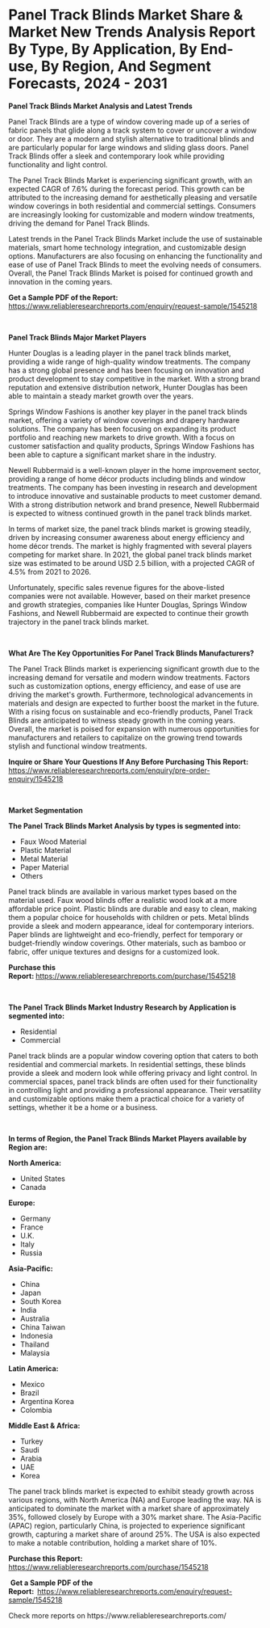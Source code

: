 <p><h1>Panel Track Blinds Market Share & Market New Trends Analysis Report By Type, By Application, By End-use, By Region, And Segment Forecasts, 2024 - 2031</h1></p><p><strong>Panel Track Blinds Market Analysis and Latest Trends</strong></p>
<p><p>Panel Track Blinds are a type of window covering made up of a series of fabric panels that glide along a track system to cover or uncover a window or door. They are a modern and stylish alternative to traditional blinds and are particularly popular for large windows and sliding glass doors. Panel Track Blinds offer a sleek and contemporary look while providing functionality and light control.</p><p>The Panel Track Blinds Market is experiencing significant growth, with an expected CAGR of 7.6% during the forecast period. This growth can be attributed to the increasing demand for aesthetically pleasing and versatile window coverings in both residential and commercial settings. Consumers are increasingly looking for customizable and modern window treatments, driving the demand for Panel Track Blinds.</p><p>Latest trends in the Panel Track Blinds Market include the use of sustainable materials, smart home technology integration, and customizable design options. Manufacturers are also focusing on enhancing the functionality and ease of use of Panel Track Blinds to meet the evolving needs of consumers. Overall, the Panel Track Blinds Market is poised for continued growth and innovation in the coming years.</p></p>
<p><strong>Get a Sample PDF of the Report:&nbsp;</strong> <a href="https://www.reliableresearchreports.com/enquiry/request-sample/1545218">https://www.reliableresearchreports.com/enquiry/request-sample/1545218</a></p>
<p>&nbsp;</p>
<p><strong>Panel Track Blinds Major Market Players</strong></p>
<p><p>Hunter Douglas is a leading player in the panel track blinds market, providing a wide range of high-quality window treatments. The company has a strong global presence and has been focusing on innovation and product development to stay competitive in the market. With a strong brand reputation and extensive distribution network, Hunter Douglas has been able to maintain a steady market growth over the years.</p><p>Springs Window Fashions is another key player in the panel track blinds market, offering a variety of window coverings and drapery hardware solutions. The company has been focusing on expanding its product portfolio and reaching new markets to drive growth. With a focus on customer satisfaction and quality products, Springs Window Fashions has been able to capture a significant market share in the industry.</p><p>Newell Rubbermaid is a well-known player in the home improvement sector, providing a range of home décor products including blinds and window treatments. The company has been investing in research and development to introduce innovative and sustainable products to meet customer demand. With a strong distribution network and brand presence, Newell Rubbermaid is expected to witness continued growth in the panel track blinds market.</p><p>In terms of market size, the panel track blinds market is growing steadily, driven by increasing consumer awareness about energy efficiency and home décor trends. The market is highly fragmented with several players competing for market share. In 2021, the global panel track blinds market size was estimated to be around USD 2.5 billion, with a projected CAGR of 4.5% from 2021 to 2026.</p><p>Unfortunately, specific sales revenue figures for the above-listed companies were not available. However, based on their market presence and growth strategies, companies like Hunter Douglas, Springs Window Fashions, and Newell Rubbermaid are expected to continue their growth trajectory in the panel track blinds market.</p></p>
<p>&nbsp;</p>
<p><strong>What Are The Key Opportunities For Panel Track Blinds Manufacturers?</strong></p>
<p><p>The Panel Track Blinds market is experiencing significant growth due to the increasing demand for versatile and modern window treatments. Factors such as customization options, energy efficiency, and ease of use are driving the market's growth. Furthermore, technological advancements in materials and design are expected to further boost the market in the future. With a rising focus on sustainable and eco-friendly products, Panel Track Blinds are anticipated to witness steady growth in the coming years. Overall, the market is poised for expansion with numerous opportunities for manufacturers and retailers to capitalize on the growing trend towards stylish and functional window treatments.</p></p>
<p><strong>Inquire or Share Your Questions If Any Before Purchasing This Report:</strong> <a href="https://www.reliableresearchreports.com/enquiry/pre-order-enquiry/1545218">https://www.reliableresearchreports.com/enquiry/pre-order-enquiry/1545218</a></p>
<p>&nbsp;</p>
<p><strong>Market Segmentation</strong></p>
<p><strong>The Panel Track Blinds Market Analysis by types is segmented into:</strong></p>
<p><ul><li>Faux Wood Material</li><li>Plastic Material</li><li>Metal Material</li><li>Paper Material</li><li>Others</li></ul></p>
<p><p>Panel track blinds are available in various market types based on the material used. Faux wood blinds offer a realistic wood look at a more affordable price point. Plastic blinds are durable and easy to clean, making them a popular choice for households with children or pets. Metal blinds provide a sleek and modern appearance, ideal for contemporary interiors. Paper blinds are lightweight and eco-friendly, perfect for temporary or budget-friendly window coverings. Other materials, such as bamboo or fabric, offer unique textures and designs for a customized look.</p></p>
<p><strong>Purchase this Report:&nbsp;</strong><a href="https://www.reliableresearchreports.com/purchase/1545218">https://www.reliableresearchreports.com/purchase/1545218</a></p>
<p>&nbsp;</p>
<p><strong>The Panel Track Blinds Market Industry Research by Application is segmented into:</strong></p>
<p><ul><li>Residential</li><li>Commercial</li></ul></p>
<p><p>Panel track blinds are a popular window covering option that caters to both residential and commercial markets. In residential settings, these blinds provide a sleek and modern look while offering privacy and light control. In commercial spaces, panel track blinds are often used for their functionality in controlling light and providing a professional appearance. Their versatility and customizable options make them a practical choice for a variety of settings, whether it be a home or a business.</p></p>
<p>&nbsp;</p>
<p><strong>In terms of Region, the Panel Track Blinds Market Players available by Region are:</strong></p>
<p>
    <p> <strong> North America: </strong>
        <ul>
            <li>United States</li>
            <li>Canada</li>
        </ul>
        </p> 
    <p> <strong> Europe: </strong>
        <ul>
            <li>Germany</li>
            <li>France</li>
            <li>U.K.</li>
            <li>Italy</li>
            <li>Russia</li>
        </ul>
        </p> 
    <p> <strong> Asia-Pacific: </strong>
        <ul>
            <li>China</li>
            <li>Japan</li>
            <li>South Korea</li>
            <li>India</li>
            <li>Australia</li>
            <li>China Taiwan</li>
            <li>Indonesia</li>
            <li>Thailand</li>
            <li>Malaysia</li>
        </ul>
        </p> 
    <p> <strong> Latin America: </strong>
        <ul>
            <li>Mexico</li>
            <li>Brazil</li>
            <li>Argentina Korea</li>
            <li>Colombia</li>
        </ul>
        </p> 
    <p> <strong> Middle East & Africa: </strong>
        <ul>
            <li>Turkey</li>
            <li>Saudi</li>
            <li>Arabia</li>
            <li>UAE</li>
            <li>Korea</li>
        </ul>
    </p>
    </p>
<p><p>The panel track blinds market is expected to exhibit steady growth across various regions, with North America (NA) and Europe leading the way. NA is anticipated to dominate the market with a market share of approximately 35%, followed closely by Europe with a 30% market share. The Asia-Pacific (APAC) region, particularly China, is projected to experience significant growth, capturing a market share of around 25%. The USA is also expected to make a notable contribution, holding a market share of 10%.</p></p>
<p><strong>Purchase this Report: </strong><a href="https://www.reliableresearchreports.com/purchase/1545218">https://www.reliableresearchreports.com/purchase/1545218</a></p>
<p>&nbsp;<strong>Get a Sample PDF of the Report:&nbsp;&nbsp;</strong><a href="https://www.reliableresearchreports.com/enquiry/request-sample/1545218">https://www.reliableresearchreports.com/enquiry/request-sample/1545218</a></p>
<p><strong></strong></p>
<p>Check more reports on https://www.reliableresearchreports.com/</p>